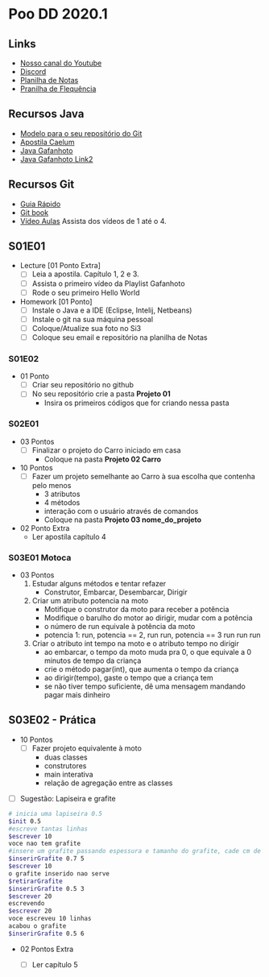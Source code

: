 # Poo DD 2020.1

## Links
- [Nosso canal do Youtube](https://www.youtube.com/playlist?list=PLqwyjBSVOHRw_g8n63C_aE0m7mWqEioYT)
- [Discord](https://discord.gg/yt93Cv3)
- [Planilha de Notas](https://docs.google.com/spreadsheets/d/1TjovZfBM-IN0YKg7DHKwW506Dw9HGgyZUhwTXGijceo/edit?usp=sharing)
- [Pranilha de Flequência](https://docs.google.com/spreadsheets/d/1EIAFzdPrwLA0N6YIlWZKdF_N4qaovy8w0uzM6jx8OV0/edit?usp=sharing)


## Recursos Java
- [Modelo para o seu repositório do Git](https://github.com/senapk/exemplo_repositorio_disciplina)
- [Apostila Caelum](https://www.caelum.com.br/apostila-java-orientacao-objetos/)
- [Java Gafanhoto](https://www.youtube.com/playlist?list=PLHz_AreHm4dkqe2aR0tQK74m8SFe-aGsY)
- [Java Gafanhoto Link2](https://www.cursoemvideo.com/course/curso-de-poo-java/)

## Recursos Git
- [Guia Rápido](https://rogerdudler.github.io/git-guide/index.pt_BR.html)
- [Git book](https://pt.wikiversity.org/wiki/Git_B%C3%A1sico)
- [Vídeo Aulas](https://www.youtube.com/playlist?list=PLInBAd9OZCzzHBJjLFZzRl6DgUmOeG3H0) Assista dos vídeos de 1 até o 4.

## S01E01
- Lecture [01 Ponto Extra]
    - [ ] Leia a apostila. Capítulo 1, 2 e 3.
    - [ ] Assista o primeiro vídeo da Playlist Gafanhoto
    - [ ] Rode o seu primeiro Hello World
- Homework [01 Ponto]
    - [ ] Instale o Java e a IDE (Eclipse, Intelij, Netbeans)
    - [ ] Instale o git na sua máquina pessoal
    - [ ] Coloque/Atualize sua foto no Si3
    - [ ] Coloque seu email e repositório na planilha de Notas
### S01E02
- 01 Ponto
    - [ ] Criar seu repositório no github
    - [ ] No seu repositório crie a pasta **Projeto 01**
        - Insira os primeiros códigos que for criando nessa pasta

### S02E01
- 03 Pontos
    - [ ] Finalizar o projeto do Carro iniciado em casa
        - Coloque na pasta **Projeto 02 Carro**
- 10 Pontos
    - [ ] Fazer um projeto semelhante ao Carro à sua escolha que contenha pelo menos
        - 3 atributos
        - 4 métodos
        - interação com o usuário através de comandos
        - Coloque na pasta **Projeto 03 nome_do_projeto**
- 02 Ponto Extra
    - Ler apostila capítulo 4

### S03E01 Motoca
- 03 Pontos
    1. Estudar alguns métodos e tentar refazer
        - Construtor, Embarcar, Desembarcar, Dirigir
    2. Criar um atributo potencia na moto
        - Motifique o construtor da moto para receber a potência
        - Modifique o barulho do motor ao dirigir, mudar com a potência
        - o número de run equivale à potência da moto
        - potencia 1: run, potencia == 2, run run, potencia == 3 run run run
    4. Criar o atributo int tempo na moto e o atributo tempo no dirigir
        - ao embarcar, o tempo da moto muda pra 0, o que equivale a 0 minutos de tempo da criança
        - crie o método pagar(int), que aumenta o tempo da criança
        - ao dirigir(tempo), gaste o tempo que a criança tem
        - se não tiver tempo suficiente, dê uma mensagem mandando pagar mais dinheiro

## S03E02 - Prática
- 10 Pontos
    - [ ] Fazer projeto equivalente à moto
        - duas classes
        - construtores
        - main interativa
        - relação de agregação entre as classes
        
- [ ] Sugestão: Lapiseira e grafite
```bash
# inicia uma lapiseira 0.5
$init 0.5 
#escreve tantas linhas
$escrever 10
voce nao tem grafite
#insere um grafite passando espessura e tamanho do grafite, cade cm de grafite escreve 10 linhas
$inserirGrafite 0.7 5
$escrever 10
o grafite inserido nao serve
$retirarGrafite
$inserirGrafite 0.5 3
$escrever 20
escrevendo
$escrever 20
voce escreveu 10 linhas
acabou o grafite
$inserirGrafite 0.5 6
```

- 02 Pontos Extra
    - [ ] Ler capítulo 5

